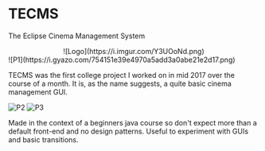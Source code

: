 # TECMS
The Eclipse Cinema Management System
<center>
![Logo](https://i.imgur.com/Y3UOoNd.png)
</center>
![P1](https://i.gyazo.com/754151e39e4970a5add3a0abe21e2d17.png)

TECMS was the first college project I worked on in mid 2017 over the course of a month. It is, as the name suggests, a quite basic cinema management GUI.

![P2](https://i.gyazo.com/513d65de2a54be33c90837ce1553cf7d.png)
![P3](https://i.gyazo.com/6d5127a92d087ef40fdcf63483870c58.png)


Made in the context of a beginners java course so don't expect more than a default front-end and no design patterns. Useful to experiment with GUIs and basic transitions.
